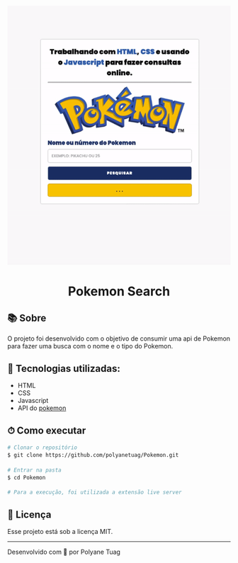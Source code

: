<div align="center">
  <img justify-content="center" width= '800' src="./assets/gifPokemon.gif" />
  <h1 >Pokemon Search</h1>
</div>


## 📚 Sobre

O projeto foi desenvolvido com o objetivo de consumir uma api de Pokemon para fazer uma busca com o nome e o tipo do Pokemon.

## 🚀 Tecnologias utilizadas:

- HTML
- CSS 
- Javascript
- API do <a href='https://pokeapi.co'>pokemon</a>

## ⏱ Como executar

```bash
# Clonar o repositório
$ git clone https://github.com/polyanetuag/Pokemon.git

# Entrar na pasta  
$ cd Pokemon

# Para a execução, foi utilizada a extensão live server 

```

## 📝 Licença

Esse projeto está sob a licença MIT.

---
Desenvolvido com 💜 por Polyane Tuag